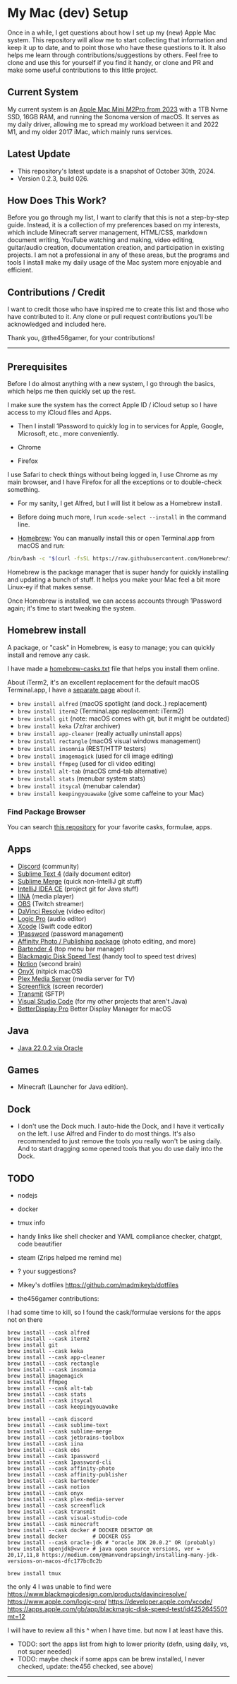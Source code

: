 # My Mac (dev) Setup

Once in a while, I get questions about how I set up my (new) Apple Mac system. This repository will allow me to start collecting that information and keep it up to date, and to point those who have these questions to it. It also helps me learn through contributions/suggestions by others. Feel free to clone and use this for yourself if you find it handy, or clone and PR and make some useful contributions to this little project.

## Current System

My current system is an [Apple Mac Mini M2Pro from 2023][macmini-url] with a 1TB Nvme SSD, 16GB RAM, and running the Sonoma version of macOS. It serves as my daily driver, allowing me to spread my workload between it and 2022 M1, and my older 2017 iMac, which mainly runs services.

## Latest Update

- This repository's latest update is a snapshot of October 30th, 2024.
- Version 0.2.3, build 026.

## How Does This Work?

Before you go through my list, I want to clarify that this is not a step-by-step guide. Instead, it is a collection of my preferences based on my interests, which include Minecraft server management, HTML/CSS, markdown document writing, YouTube watching and making, video editing, guitar/audio creation, documentation creation, and participation in existing projects. I am not a professional in any of these areas, but the programs and tools I install make my daily usage of the Mac system more enjoyable and efficient.

## Contributions / Credit

I want to credit those who have inspired me to create this list and those who have contributed to it. Any clone or pull request contributions you'll be acknowledged and included here.

Thank you, @the456gamer, for your contributions!

---

## Prerequisites

Before I do almost anything with a new system, I go through the basics, which helps me then quickly set up the rest.

I make sure the system has the correct Apple ID / iCloud setup so I have access to my iCloud files and Apps.
- Then I install 1Password to quickly log in to services for Apple, Google, Microsoft, etc., more conveniently.

- Chrome
- Firefox

I use Safari to check things without being logged in, I use Chrome as my main browser, and I have Firefox for all the exceptions or to double-check something.

- For my sanity, I get Alfred, but I will list it below as a Homebrew install.

- Before doing much more, I run `xcode-select --install` in the command line.

- [Homebrew][homebrew-url]: You can manually install this or open Terminal.app from macOS and run:
```bash
/bin/bash -c "$(curl -fsSL https://raw.githubusercontent.com/Homebrew/install/HEAD/install.sh)"
```
Homebrew is the package manager that is super handy for quickly installing and updating a bunch of stuff. It helps you make your Mac feel a bit more Linux-ey if that makes sense.

Once Homebrew is installed, we can access accounts through 1Password again; it's time to start tweaking the system.

## Homebrew install <package>

A package, or "cask" in Homebrew, is easy to manage; you can quickly install and remove any cask.

I have made a [homebrew-casks.txt][homebrewfolder-url] file that helps you install them online.

About iTerm2, it's an excellent replacement for the default macOS Terminal.app, I have a [separate page][terminalfolder-url] about it.

- `brew install alfred` (macOS spotlight (and dock..) replacement)
- `brew install iterm2` (Terminal.app replacement: iTerm2)
- `brew install git` (note: macOS comes with git, but it might be outdated)
- `brew install keka` (7z/rar archiver)
- `brew install app-cleaner` (really actually uninstall apps)
- `brew install rectangle` (macOS visual windows management)
- `brew install insomnia` (REST/HTTP testers)
- `brew install imagemagick` (used for cli image editing)
- `brew install ffmpeg` (used for cli video editing)
- `brew install alt-tab` (macOS cmd-tab alternative)
- `brew install stats` (menubar system stats)
- `brew install itsycal` (menubar calendar)
- `brew install keepingyouawake` (give some caffeine to your Mac)

### Find Package Browser

You can search [this repository][formulae-url] for your favorite casks, formulae, apps.

## Apps

- [Discord][discord-url] (community)
- [Sublime Text 4][sublime-text-url] (daily document editor)
- [Sublime Merge][sublime-merge-url] (quick non-IntelliJ git stuff)
- [IntelliJ IDEA CE][intellij-url] (project git for Java stuff)
- [IINA][iina-url] (media player)
- [OBS][obs-url] (Twitch streamer)
- [DaVinci Resolve][davinci-resolve-url] (video editor)
- [Logic Pro][logic-pro-url] (audio editor)
- [Xcode][xcode-url] (Swift code editor)
- [1Password][1password-url] (password management)
- [Affinity Photo / Publishing package][affinity-url] (photo editing, and more)
- [Bartender 4][bartender-url] (top menu bar manager)
- [Blackmagic Disk Speed Test][disk-speed-test-url] (handy tool to speed test drives)
- [Notion][notion-url] (second brain)
- [OnyX][onyx-url] (nitpick macOS)
- [Plex Media Server][plex-url] (media server for TV)
- [Screenflick][screenflick-url] (screen recorder)
- [Transmit][transmit-url] (SFTP)
- [Visual Studio Code][vs-code-url] (for my other projects that aren't Java)
- [BetterDisplay Pro](https://github.com/waydabber/BetterDisplay#readme) Better Display Manager for macOS

## Java

- [Java 22.0.2 via Oracle][java-url]

## Games

- Minecraft (Launcher for Java edition).

## Dock

- I don't use the Dock much. I auto-hide the Dock, and I have it vertically on the left. I use Alfred and Finder to do most things. It's also recommended to just remove the tools you really won't be using daily. And to start dragging some opened tools that you do use daily into the Dock. 

## TODO

- nodejs
- docker
- tmux info
- handy links like shell checker and YAML compliance checker, chatgpt, code beautifier 
- steam (Zrips helped me remind me)
- ? your suggestions?
- Mikey's dotfiles https://github.com/madmikeyb/dotfiles

- the456gamer contributions:

I had some time to kill, so I found the cask/formulae versions for the apps not on there
```
brew install --cask alfred
brew install --cask iterm2
brew install git
brew install --cask keka
brew install --cask app-cleaner
brew install --cask rectangle
brew install --cask insomnia
brew install imagemagick
brew install ffmpeg
brew install --cask alt-tab
brew install --cask stats
brew install --cask itsycal
brew install --cask keepingyouawake

brew install --cask discord
brew install --cask sublime-text
brew install --cask sublime-merge
brew install --cask jetbrains-toolbox
brew install --cask iina
brew install --cask obs
brew install --cask 1password
brew install --cask 1password-cli
brew install --cask affinity-photo
brew install --cask affinity-publisher
brew install --cask bartender
brew install --cask notion
brew install --cask onyx
brew install --cask plex-media-server
brew install --cask screenflick
brew install --cask transmit
brew install --cask visual-studio-code
brew install --cask minecraft
brew install --cask docker # DOCKER DESKTOP OR
brew install docker        # DOCKER OSS
brew install --cask oracle-jdk # "oracle JDK 20.0.2" OR (probably)
brew install openjdk@<ver> # java open source versions, ver = 20,17,11,8 https://medium.com/@manvendrapsingh/installing-many-jdk-versions-on-macos-dfc177bc8c2b

brew install tmux
```
the only 4 I was unable to find were
<https://www.blackmagicdesign.com/products/davinciresolve/>
<https://www.apple.com/logic-pro/>
<https://developer.apple.com/xcode/>
<https://apps.apple.com/gb/app/blackmagic-disk-speed-test/id425264550?mt=12>

I will have to review all this ^ when I have time. but now I at least have this.

- TODO: sort the apps list from high to lower priority (defn, using daily, vs, not super needed)
- TODO: maybe check if some apps can be brew installed, I never checked, update: the456 checked, see above)


---

[homebrew-url]: https://brew.sh/
[formulae-url]: https://formulae.brew.sh/
[discord-url]: https://discord.com/
[sublime-text-url]: https://www.sublimetext.com/
[sublime-merge-url]: https://www.sublimemerge.com/
[intellij-url]: https://www.jetbrains.com/idea/
[iina-url]: https://iina.io/
[obs-url]: https://obsproject.com/
[davinci-resolve-url]: https://www.blackmagicdesign.com/products/davinciresolve/
[logic-pro-url]: https://www.apple.com/logic-pro/
[xcode-url]: https://developer.apple.com/xcode/
[1password-url]: https://1password.com/
[affinity-url]: https://affinity.serif.com/
[bartender-url]: https://www.macbartender.com/
[disk-speed-test-url]: https://www.blackmagicdesign.com/products/blackmagicdiskspeedtest/
[notion-url]: https://www.notion.so/
[onyx-url]: https://www.titanium-software.fr/en/onyx.html
[plex-url]: https://www.plex.tv/
[screenflick-url]: https://www.araelium.com/screenflick-mac-screen-recorder
[transmit-url]: https://panic.com/transmit/
[vs-code-url]: https://code.visualstudio.com/
[java-url]: /java
[homebrewfolder-url]: /homebrew
[terminalfolder-url]: /terminal
[macmini-url]: https://everymac.com/systems/apple/mac_mini/specs/mac-mini-m1-8-core-2020-specs.html
